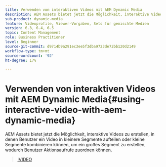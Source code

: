 ```yaml
---
title: Verwenden von interaktiven Videos mit AEM Dynamic Media
description: AEM Assets bietet jetzt die Möglichkeit, interaktive Videos zu erstellen, in denen Benutzer ein Video in kleinere Segmente aufteilen oder kleine Segmente kombinieren können, um ein großes Segment zu erstellen, wodurch Benutzer Aktionsaufrufe zuordnen können.
sub-product: dynamic-media
feature: Videoprofile, Viewer-Vorgaben, Sets für gemischte Medien
version: 6.3, 6.4, 6.5
topic: Content Management
role: Business Practitioner
level: Beginner
source-git-commit: d9714b9a291ec3ee5f3dba9723de72bb120d2149
workflow-type: tm+mt
source-wordcount: '92'
ht-degree: 17%

---
```



# Verwenden von interaktiven Videos mit AEM Dynamic Media{#using-interactive-video-with-aem-dynamic-media}

AEM Assets bietet jetzt die Möglichkeit, interaktive Videos zu erstellen, in denen Benutzer ein Video in kleinere Segmente aufteilen oder kleine Segmente kombinieren können, um ein großes Segment zu erstellen, wodurch Benutzer Aktionsaufrufe zuordnen können.

>[!VIDEO](https://video.tv.adobe.com/v/16516/?quality=9&learn=on)
